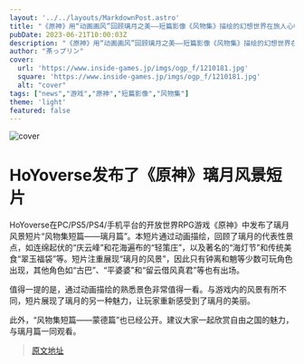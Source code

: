 ```yaml
---
layout: '../../layouts/MarkdownPost.astro'
title: "《原神》用“动画画风”回顾璃月之美——短篇影像《风物集》描绘的幻想世界在旅人心中回荡"
pubDate: 2023-06-21T10:00:03Z
description: "《原神》用“动画画风”回顾璃月之美——短篇影像《风物集》描绘的幻想世界在旅人心中回荡"
author: "茶っプリン"
cover:
  url: 'https://www.inside-games.jp/imgs/ogp_f/1210181.jpg'
  square: 'https://www.inside-games.jp/imgs/ogp_f/1210181.jpg'
  alt: "cover"
tags: ["news","游戏","原神","短篇影像","风物集"]
theme: 'light'
featured: false
---
```


![cover](https://www.inside-games.jp/imgs/ogp_f/1210181.jpg)

# HoYoverse发布了《原神》璃月风景短片

HoYoverse在PC/PS5/PS4/手机平台的开放世界RPG游戏《原神》中发布了璃月风景短片“风物集短篇——璃月篇”。本短片通过动画描绘，回顾了璃月的代表性景点，如连绵起伏的“庆云峰”和花海遍布的“轻策庄”，以及著名的“海灯节”和传统美食“翠玉福袋”等。短片注重展现“璃月的风景”，因此只有钟离和魈等少数可玩角色出现，其他角色如“古巴”、“平婆婆”和“留云借风真君”等也有出场。

值得一提的是，通过动画描绘的熟悉景色非常值得一看。与游戏内的风景有所不同，短片展现了璃月的另一种魅力，让玩家重新感受到了璃月的美丽。

此外，“风物集短篇——蒙德篇”也已经公开。建议大家一起欣赏自由之国的魅力，与璃月篇一同观看。

>[原文地址](https://www.inside-games.jp/article/2023/06/21/146698.html)  